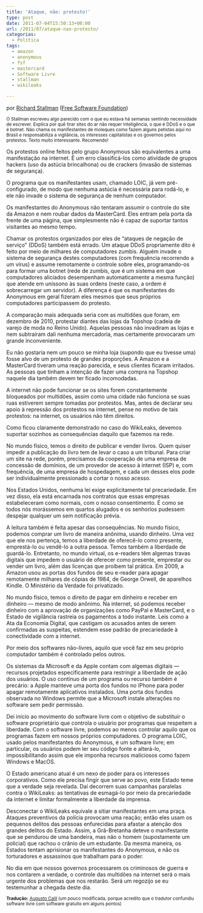 ```yaml
---
title: 'Ataque, não: protesto!'
type: post
date: 2011-07-04T15:50:13+00:00
url: /2011/07/ataque-nao-protesto/
categorias:
  - Política
tags:
  - amazon
  - anonymous
  - fsf
  - mastercard
  - Software Livre
  - stallman
  - wikileaks

---
```

por [Richard Stallman][1] ([Free Software Foundation][2])

<small>O Stallman escreveu algo parecido com o que eu estava há semanas sentindo necessidade de escrever. Explica por quê tirar sites do ar não requer inteligência, o que é DDoS e o que é botnet. Não chama os manifestantes de moleques como fazem alguns petistas aqui no Brasil e responsabiliza a vigilância, os interesses capitalistas e os governos pelos protestos. Texto muito interessante. Recomendo!</small>

Os protestos online feitos pelo grupo Anonymous são equivalentes a uma manifestação na internet. É um erro classificá-los como atividade de grupos hackers (uso da astúcia brincalhona) ou de crackers (invasão de sistemas de segurança).

O programa que os manifestantes usam, chamado LOIC, já vem pré-configurado, de modo que nenhuma astúcia é necessária para rodá-lo, e ele não invade o sistema de segurança de nenhum computador.

Os manifestantes do Anonymous não tentaram assumir o controle do site da Amazon e nem roubar dados da MasterCard. Eles entram pela porta da frente de uma página, que simplesmente não é capaz de suportar tantos visitantes ao mesmo tempo.

Chamar os protestos organizados por eles de “ataques de negação de serviço” (DDoS) também está errado. Um ataque DDoS propriamente dito é feito por meio de milhares de computadores zumbis. Alguém invade o sistema de segurança destes computadores (com frequência recorrendo a um vírus) e assume remotamente o controle sobre eles, programando-os para formar uma botnet (rede de zumbis, que é um sistema em que computadores aliciados desempenham automaticamente a mesma função) que atende em uníssono às suas ordens (neste caso, a ordem é sobrecarregar um servidor). A diferença é que os manifestantes do Anonymous em geral fizeram eles mesmos que seus próprios computadores participassem do protesto.

A comparação mais adequada seria com as multidões que foram, em dezembro de 2010, protestar diantes das lojas da Topshop (cadeia de varejo de moda no Reino Unido). Aquelas pessoas não invadiram as lojas e nem subtraíram dali nenhuma mercadoria, mas certamente provocaram um grande inconveniente.

Eu não gostaria nem um pouco se minha loja (supondo que eu tivesse uma) fosse alvo de um protesto de grandes proporções. A Amazon e a MasterCard tiveram uma reação parecida, e seus clientes ficaram irritados. As pessoas que tinham a intenção de fazer uma compra na Topshop naquele dia também devem ter ficado incomodadas.

A internet não pode funcionar se os sites forem constantemente bloqueados por multidões, assim como uma cidade não funciona se suas ruas estiverem sempre tomadas por protestos. Mas, antes de declarar seu apoio à repressão dos protestos na internet, pense no motivo de tais protestos: na internet, os usuários não têm direitos.

Como ficou claramente demonstrado no caso do WikiLeaks, devemos suportar sozinhos as consequências daquilo que fazemos na rede.

No mundo físico, temos o direito de publicar e vender livros. Quem quiser impedir a publicação do livro tem de levar o caso a um tribunal. Para criar um site na rede, porém, precisamos da cooperação de uma empresa de concessão de domínios, de um provedor de acesso à internet (ISP) e, com frequência, de uma empresa de hospedagem, e cada um desses elos pode ser individualmente pressionado a cortar o nosso acesso.

Nos Estados Unidos, nenhuma lei exige explicitamente tal precariedade. Em vez disso, ela está encarnada nos contratos que essas empresas estabeleceram como normais, com o nosso consentimento. É como se todos nós morássemos em quartos alugados e os senhorios pudessem despejar qualquer um sem notificação prévia.

A leitura também é feita apesar das consequências. No mundo físico, podemos comprar um livro de maneira anônima, usando dinheiro. Uma vez que ele nos pertença, temos a liberdade de oferecê-lo como presente, emprestá-lo ou vendê-lo a outra pessoa. Temos também a liberdade de guardá-lo. Entretanto, no mundo virtual, os e-readers têm algemas travas digitais que impedem o usuário de oferecer como presente, emprestar ou vender um livro, além das licenças que proíbem tal prática. Em 2009, a Amazon usou as portas dos fundos de seu e-reader para apagar remotamente milhares de cópias de 1984, de George Orwell, de aparelhos Kindle. O Ministério da Verdade foi privatizado.

No mundo físico, temos o direito de pagar em dinheiro e receber em dinheiro — mesmo de modo anônimo. Na internet, só podemos receber dinheiro com a aprovação de organizações como PayPal e MasterCard, e o Estado de vigilância rastreia os pagamentos a todo instante. Leis como a Ata da Economia Digital, que castigam os acusados antes de serem confirmadas as suspeitas, estendem esse padrão de precariedade à conectividade com a internet.

Por meio dos softwares não-livres, aquilo que você faz em seu próprio computador também é controlado pelos outros.

Os sistemas da Microsoft e da Apple contam com algemas digitais — recursos projetados especificamente para restringir a liberdade de ação dos usuários. O uso contínuo de um programa ou recurso também é precário: a Apple manteve uma porta dos fundos no iPhone para poder apagar remotamente aplicativos instalados. Uma porta dos fundos observada no Windows permite que a Microsoft instale alterações no software sem pedir permissão.

Dei início ao movimento do software livre com o objetivo de substituir o software proprietário que controla o usuário por programas que respeitem a liberdade. Com o software livre, podemos ao menos controlar aquilo que os programas fazem em nossos próprios computadores. O programa LOIC, usado pelos manifestantes do Anonymous, é um software livre; em particular, os usuários podem ler seu código fonte e alterá-lo, impossibilitando assim que ele imponha recursos maliciosos como fazem Windows e MacOS.

O Estado americano atual é um nexo de poder para os interesses corporativos. Como ele precisa fingir que serve ao povo, este Estado teme que a verdade seja revelada. Daí decorrem suas campanhas paralelas contra o WikiLeaks: as tentativas de esmagá-lo por meio da precariedade da internet e limitar formalmente a liberdade da imprensa.

Desconectar o WikiLeaks equivale a sitiar manifestantes em uma praça. Ataques preventivos da polícia provocam uma reação; então eles usam os pequenos delitos das pessoas enfurecidas para afastar a atenção dos grandes delitos do Estado. Assim, a Grã-Bretanha deteve o manifestante que se pendurou de uma bandeira, mas não o homem (supostamente um policial) que rachou o crânio de um estudante. Da mesma maneira, os Estados tentam aprisionar os manifestantes do Anonymous, e não os torturadores e assassinos que trabalham para o poder.

No dia em que nossos governos processarem os criminosos de guerra e nos contarem a verdade, o controle das multidões na internet será o mais urgente dos problemas que nos restarão. Será um regozijo se eu testemunhar a chegada deste dia.

<small><strong>Tradução:</strong> <a href="http://blogs.estadao.com.br/link/ataque-nao-protesto/">Augusto Calil</a> (um pouco modificada, porque acredito que o tradutor confundiu software livre com software gratuito em alguns pontos)</small>

 [1]: http://stallman.org/
 [2]: http://www.fsf.org/

